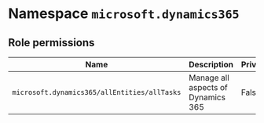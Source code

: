 # Namespace `microsoft.dynamics365`
## Role permissions
|Name|Description|Privileged|
|-|-|-|
|`microsoft.dynamics365/allEntities/allTasks`|Manage all aspects of Dynamics 365|False|
